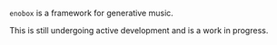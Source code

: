 `enobox` is a framework for generative music.

This is still undergoing active development and is a work in progress.
